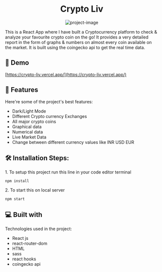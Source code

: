 <h1 align="center" id="title">Crypto Liv</h1>

<p align="center"><img src="https://socialify.git.ci/Aryasarkar008/Crypto-Liv/image?description=1&amp;descriptionEditable=This%20is%20a%20%20Cryptocurrency%20platform%20to%20check%20%26%20analyze%20our%20favorite%20crypto%20coin%20on%20the%20go!&amp;language=1&amp;name=1&amp;owner=1&amp;stargazers=1&amp;theme=Light" alt="project-image"></p>

<p id="description">This is a React App where I have built a Cryptocurrency platform to check &amp; analyze your favourite crypto coin on the go! It provides a very detailed report in the form of graphs &amp; numbers on almost every coin available on the market. It is built using the coingecko api to get the real time data.</p>

<h2>🚀 Demo</h2>

[https://crypto-liv.vercel.app/](https://crypto-liv.vercel.app/)
  
<h2>🧐 Features</h2>

Here're some of the project's best features:

*   Dark/Light Mode
*   Different Crypto currency Exchanges
*   All major crypto coins
*   Graphical data
*   Numerical data
*   Live Market Data
*   Change between different currency values like INR USD EUR

<h2>🛠️ Installation Steps:</h2>

<p>1. To setup this project run this line in your code editor terminal</p>

```
npm install
```

<p>2. To start this on local server</p>

```
npm start
```

  
  
<h2>💻 Built with</h2>

Technologies used in the project:

*   React js
*   react-router-dom
*   HTML
*   sass
*   react hooks
*   coingecko api
